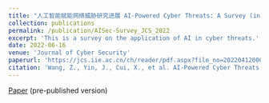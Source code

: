 ```yaml
---
title: "人工智能赋能网络威胁研究进展 AI-Powered Cyber Threats: A Survey (in Chinese)"
collection: publications
permalink: /publication/AISec-Survey_JCS_2022
excerpt: 'This is a survey on the application of AI in cyber threats.'
date: 2022-06-16
venue: 'Journal of Cyber Security'
paperurl: 'https://jcs.iie.ac.cn/ch/reader/pdf.aspx?file_no=202204120000001'
citation: 'Wang, Z., Yin, J., Cui, X., et al. AI-Powered Cyber Threats: A Survey (in Chinese). Journal of Cyber Security, Accept'
---
```


[Paper](https://jcs.iie.ac.cn/ch/reader/pdf.aspx?file_no=202204120000001) (pre-published version)
